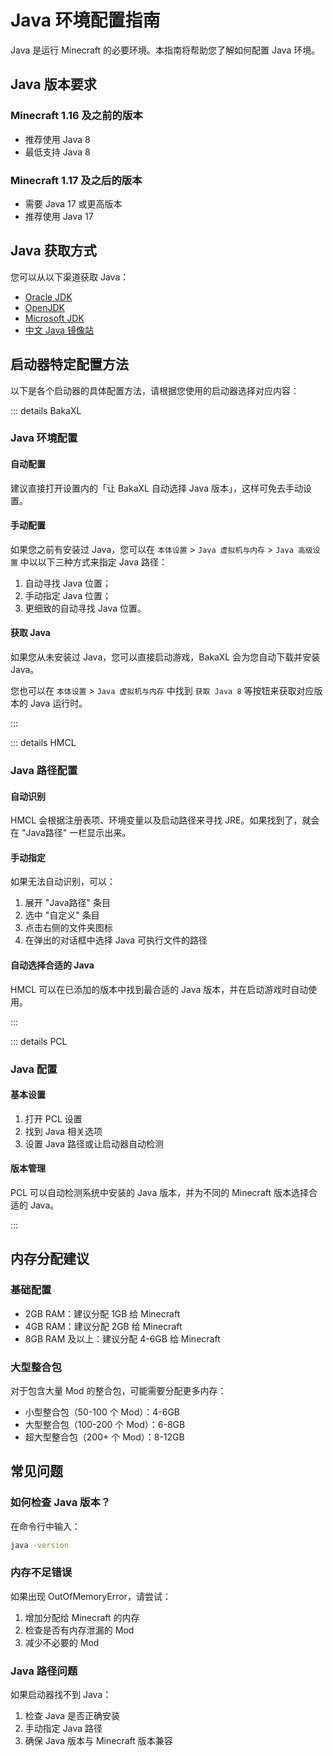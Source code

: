 # Java 环境配置指南

Java 是运行 Minecraft 的必要环境。本指南将帮助您了解如何配置 Java 环境。

## Java 版本要求

### Minecraft 1.16 及之前的版本

- 推荐使用 Java 8
- 最低支持 Java 8

### Minecraft 1.17 及之后的版本

- 需要 Java 17 或更高版本
- 推荐使用 Java 17

## Java 获取方式

您可以从以下渠道获取 Java：

- [Oracle JDK](https://www.oracle.com/java/technologies/downloads/)
- [OpenJDK](https://jdk.java.net/)
- [Microsoft JDK](https://docs.microsoft.com/en-us/java/openjdk/)
- [中文 Java 镜像站](https://injdk.cn/)

## 启动器特定配置方法

以下是各个启动器的具体配置方法，请根据您使用的启动器选择对应内容：

::: details BakaXL

### Java 环境配置

#### 自动配置
建议直接打开设置内的「让 BakaXL 自动选择 Java 版本」，这样可免去手动设置。

#### 手动配置
如果您之前有安装过 Java，您可以在 `本体设置` > `Java 虚拟机与内存` > `Java 高级设置` 中以以下三种方式来指定 Java 路径：

1. 自动寻找 Java 位置；
2. 手动指定 Java 位置；
3. 更细致的自动寻找 Java 位置。

#### 获取 Java
如果您从未安装过 Java，您可以直接启动游戏，BakaXL 会为您自动下载并安装 Java。

您也可以在 `本体设置` > `Java 虚拟机与内存` 中找到 `获取 Java 8` 等按钮来获取对应版本的 Java 运行时。

:::

::: details HMCL

### Java 路径配置

#### 自动识别
HMCL 会根据注册表项、环境变量以及启动路径来寻找 JRE。如果找到了，就会在 "Java路径" 一栏显示出来。

#### 手动指定
如果无法自动识别，可以：

1. 展开 "Java路径" 条目
2. 选中 "自定义" 条目
3. 点击右侧的文件夹图标
4. 在弹出的对话框中选择 Java 可执行文件的路径

#### 自动选择合适的 Java
HMCL 可以在已添加的版本中找到最合适的 Java 版本，并在启动游戏时自动使用。

:::

::: details PCL

### Java 配置

#### 基本设置
1. 打开 PCL 设置
2. 找到 Java 相关选项
3. 设置 Java 路径或让启动器自动检测

#### 版本管理
PCL 可以自动检测系统中安装的 Java 版本，并为不同的 Minecraft 版本选择合适的 Java。

:::

## 内存分配建议

### 基础配置

- 2GB RAM：建议分配 1GB 给 Minecraft
- 4GB RAM：建议分配 2GB 给 Minecraft
- 8GB RAM 及以上：建议分配 4-6GB 给 Minecraft

### 大型整合包

对于包含大量 Mod 的整合包，可能需要分配更多内存：

- 小型整合包（50-100 个 Mod）：4-6GB
- 大型整合包（100-200 个 Mod）：6-8GB
- 超大型整合包（200+ 个 Mod）：8-12GB

## 常见问题

### 如何检查 Java 版本？

在命令行中输入：

```bash
java -version
```

### 内存不足错误

如果出现 OutOfMemoryError，请尝试：

1. 增加分配给 Minecraft 的内存
2. 检查是否有内存泄漏的 Mod
3. 减少不必要的 Mod

### Java 路径问题

如果启动器找不到 Java：

1. 检查 Java 是否正确安装
2. 手动指定 Java 路径
3. 确保 Java 版本与 Minecraft 版本兼容